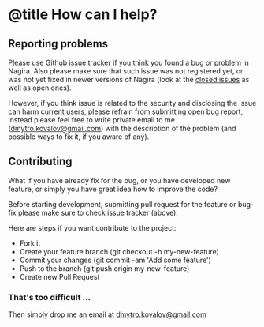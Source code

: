 # @title How can I help?

## Reporting problems

Please use [Github issue tracker](https://github.com/dmytro/nagira/issues?state=open) if you think you found a bug or problem in Nagira. Also please make sure that such issue was not registered yet, or was not yet fixed in newer versions of Nagira (look at the [closed issues](https://github.com/dmytro/nagira/issues?page=1&state=closed) as well as open ones).

However, if you think issue is related to the security and disclosing the issue can harm current users, please refrain from submitting open bug report, instead please feel free to write private email to me (dmytro.kovalov@gmail.com) with the description of the problem (and possible ways to fix it, if you aware of any). 

## Contributing

What if you have already fix for the bug, or you have developed new feature, or simply you have great idea how to improve the code? 

Before starting development, submitting pull request for the feature or bug-fix please make sure to check issue tracker (above).

Here are  steps if you want contribute to the project:

- Fork it
- Create your feature branch (git checkout -b my-new-feature)
- Commit your changes (git commit -am 'Add some feature')
- Push to the branch (git push origin my-new-feature)
- Create new Pull Request


### That's too difficult ...

Then simply drop me an email at dmytro.kovalov@gmail.com
